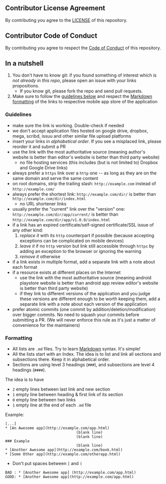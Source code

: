 ## Contributor License Agreement
By contributing you agree to the [LICENSE](https://github.com/akarsh/GIS-Geographic-Information-Systems-Mobile-Applications-list/blob/master/LICENSE) of this repository.

## Contributor Code of Conduct
By contributing you agree to respect the [Code of Conduct](https://github.com/akarsh/GIS-Geographic-Information-Systems-Mobile-Applications-list/blob/master/CODE_OF_CONDUCT.md) of this repository.

## In a nutshell
1. You don't have to know git: if you found something of interest which is *not already in this repo*, please open an issue with your links propositions.
    - If you know git, please fork the repo and send pull requests.
2. Make sure to follow the [guidelines below](#guidelines) and respect the [Markdown formatting](#formatting) of the links to respective mobile app store of the application

### Guidelines
- make sure the link is working. Double-check if needed
- we don't accept application files hosted on google drive, dropbox, mega, scribd, issuu and other similar file upload platforms
- insert your links in *alphabetical order*. If you see a misplaced link, please reorder it and submit a PR
- use the link with the most authoritative source (meaning author's website is better than editor's website is better than third party website)
    + no file hosting services (this includes (but is not limited to) Dropbox and Google Drive links)
- always prefer a `https` link over a `http` one -- as long as they are on the same domain and serve the same content
- on root domains, strip the trailing slash: `http://example.com` instead of `http://example.com/`
- always prefer the shortest link: `http://example.com/dir/` is better than `http://example.com/dir/index.html`
    + no URL shortener links
- usually prefer the "current" link over the "version" one: `http://example.com/dir/app/current/` is better than `http://example.com/dir/app/v1.0.0/index.html`
- if a link has an expired certificate/self-signed certificate/SSL issue of any other kind:
  1. *replace it* with its `http` counterpart if possible (because accepting exceptions can be complicated on mobile devices)
  2. *leave it* if no `http` version but link still accessible through `https` by adding an exception to the browser or ignoring the warning
  3. *remove it* otherwise
- if a link exists in multiple format, add a separate link with a note about each format
- if a resource exists at different places on the Internet
    + use the link with the most authoritative source (meaning android playstore website is better than android app review editor's website is better than third party website)
    + if they link to different versions of the application and you judge these versions are different enough to be worth keeping them, add a separate link with a note about each version of the application
- prefer atomic commits (one commit by addition/deletion/modification) over bigger commits. No need to squash your commits before submitting a PR. (We will never enforce this rule as it's just a matter of convenience for the maintainers)

### Formatting
- All lists are `.md` files. Try to learn [Markdown](https://guides.github.com/features/mastering-markdown/) syntax. It's simple!
- All the lists start with an Index. The idea is to list and link all sections and subsections there. Keep it in alphabetical order.
- Sections are using level 3 headings (`###`), and subsections are level 4 headings (`####`).

The idea is to have
- `2` empty lines between last link and new section
- `1` empty line between heading & first link of its section
- `0` empty line between two links
- `1` empty line at the end of each `.md` file

Example:

    [...]
    * [An Awesome app](http://example.com/app.html)
                                    (blank line)
                                    (blank line)
    ### Example
                                    (blank line)
    * [Another Awesome app](http://example.com/book.html)
    * [Some Other app](http://example.com/otherapp.html)

- Don't put spaces between `]` and `(`

```
BAD : * [Another Awesome app] (http://example.com/app.html)
GOOD: * [Another Awesome app](http://example.com/app.html)
```

